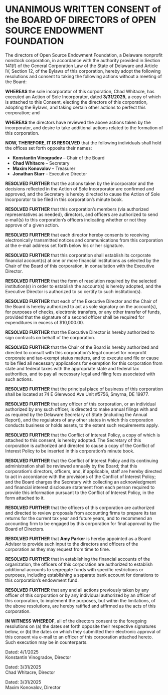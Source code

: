 # UNANIMOUS WRITTEN CONSENT of the BOARD OF DIRECTORS of OPEN SOURCE ENDOWMENT FOUNDATION  

The directors of Open Source Endowment Foundation, a Delaware nonprofit nonstock corporation, in accordance with the authority provided in Section 141(f) of the General Corporation Law of the State of Delaware and Article IV, Section 12, of the Bylaws of this corporation, hereby adopt the following resolutions and consent to taking the following actions without a meeting of the Board:

**WHEREAS** the sole incorporator of this corporation, Chad Whitacre, has executed an Action of Sole Incorporator, dated **3/31/2025**, a copy of which is attached to this Consent, electing the directors of this corporation, adopting the Bylaws, and taking certain other actions to perfect this corporation; and

**WHEREAS** the directors have reviewed the above actions taken by the incorporator, and desire to take additional actions related to the formation of this corporation.

**NOW, THEREFORE, IT IS RESOLVED** that the following individuals shall hold the offices set forth opposite their names:

- **Konstantin Vinogradov** – Chair of the Board  
- **Chad Whitacre** – Secretary  
- **Maxim Konovalov** – Treasurer  
- **Jonathan Starr** – Executive Director  

**RESOLVED FURTHER** that the actions taken by the incorporator and the decisions reflected in the Action of Sole Incorporator are confirmed and approved, and the Secretary is hereby directed to cause the Action of Sole Incorporator to be filed in this corporation’s minute book.

**RESOLVED FURTHER** that this corporation’s members (via authorized representatives as needed), directors, and officers are authorized to send e-mail(s) to this corporation’s officers indicating whether or not they approve of a given action.

**RESOLVED FURTHER** that each director hereby consents to receiving electronically transmitted notices and communications from this corporation at the e-mail address set forth below his or her signature.

**RESOLVED FURTHER** that this corporation shall establish its corporate financial account(s) at one or more financial institutions as selected by the Chair of the Board of this corporation, in consultation with the Executive Director.

**RESOLVED FURTHER** that the form of resolution required by the selected institution(s) in order to establish the account(s) is hereby adopted, and the Executive Director is authorized to so certify to such institution(s).

**RESOLVED FURTHER** that each of the Executive Director and the Chair of the Board is hereby authorized to act as sole signatory on the account(s), for purposes of checks, electronic transfers, or any other transfer of funds, provided that the signature of a second officer shall be required for expenditures in excess of $10,000.00.

**RESOLVED FURTHER** that the Executive Director is hereby authorized to sign contracts on behalf of the corporation.

**RESOLVED FURTHER** that the Chair of the Board is hereby authorized and directed to consult with this corporation’s legal counsel for nonprofit corporate and tax-exempt status matters, and to execute and file or cause to be filed all necessary applications for exemption for this corporation from state and federal taxes with the appropriate state and federal tax authorities, and to pay all necessary legal and filing fees associated with such actions.

**RESOLVED FURTHER** that the principal place of business of this corporation shall be located at 74 E Glenwood Ave Unit #5756, Smyrna, DE 19977.

**RESOLVED FURTHER** that any officer of this corporation, or an individual authorized by any such officer, is directed to make annual filings with and as required by the Delaware Secretary of State (including the Annual Report), and the regulators of any other states in which this corporation conducts business or holds assets, to the extent such requirements apply.

**RESOLVED FURTHER** that the Conflict of Interest Policy, a copy of which is attached to this consent, is hereby adopted. The Secretary of this corporation is authorized and directed to cause a copy of the Conflict of Interest Policy to be inserted in this corporation’s minute book.

**RESOLVED FURTHER** that the Conflict of Interest Policy and its continuing administration shall be reviewed annually by the Board; that this corporation’s directors, officers, and, if applicable, staff are hereby directed to act in accordance with the provisions of the Conflict of Interest Policy; and the Board charges the Secretary with collecting an acknowledgment and financial interest disclosure statement from each person required to provide this information pursuant to the Conflict of Interest Policy, in the form attached to it.

**RESOLVED FURTHER** that the officers of this corporation are authorized and directed to review proposals from accounting firms to prepare its tax returns for the current tax year and future years, and to recommend an accounting firm to be engaged by this corporation for final approval by the Board of Directors.

**RESOLVED FURTHER** that **Amy Parker** is hereby appointed as a Board Advisor to provide such input to the directors and officers of the corporation as they may request from time to time.

**RESOLVED FURTHER** that in establishing the financial accounts of the organization, the officers of this corporation are authorized to establish additional accounts to segregate funds with specific restrictions or purposes, including establishing a separate bank account for donations to this corporation’s endowment fund.

**RESOLVED FURTHER** that any and all actions previously taken by any officer of this corporation or by any individual authorized by an officer of this corporation, to implement the purposes, but within the limitations, of the above resolutions, are hereby ratified and affirmed as the acts of this corporation.

**IN WITNESS WHEREOF**, all of the directors consent to the foregoing resolutions on (a) the dates set forth opposite their respective signatures below, or (b) the dates on which they submitted their electronic approval of this consent via e-mail to an officer of this corporation attached hereto. Such execution may be in counterparts.

Dated: 4/1/2025   
Konstantin Vinogradov, Director  

Dated: 3/31/2025  
Chad Whitacre, Director  

Dated: 3/31/2025  
Maxim Konovalov, Director  

